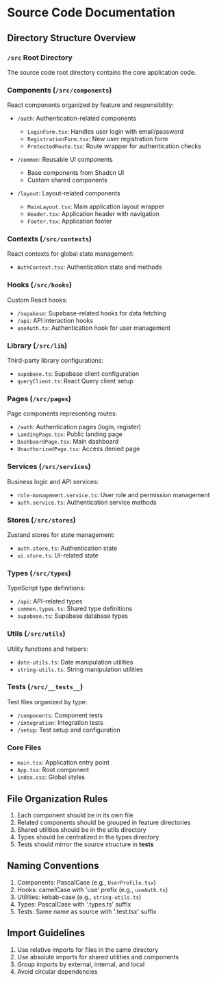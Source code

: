 # Source Code Documentation

## Directory Structure Overview

### `/src` Root Directory
The source code root directory contains the core application code.

### Components (`/src/components`)
React components organized by feature and responsibility:

- `/auth`: Authentication-related components
  - `LoginForm.tsx`: Handles user login with email/password
  - `RegistrationForm.tsx`: New user registration form
  - `ProtectedRoute.tsx`: Route wrapper for authentication checks

- `/common`: Reusable UI components
  - Base components from Shadcn UI
  - Custom shared components

- `/layout`: Layout-related components
  - `MainLayout.tsx`: Main application layout wrapper
  - `Header.tsx`: Application header with navigation
  - `Footer.tsx`: Application footer

### Contexts (`/src/contexts`)
React contexts for global state management:
- `AuthContext.tsx`: Authentication state and methods

### Hooks (`/src/hooks`)
Custom React hooks:
- `/supabase`: Supabase-related hooks for data fetching
- `/api`: API interaction hooks
- `useAuth.ts`: Authentication hook for user management

### Library (`/src/lib`)
Third-party library configurations:
- `supabase.ts`: Supabase client configuration
- `queryClient.ts`: React Query client setup

### Pages (`/src/pages`)
Page components representing routes:
- `/auth`: Authentication pages (login, register)
- `LandingPage.tsx`: Public landing page
- `DashboardPage.tsx`: Main dashboard
- `UnauthorizedPage.tsx`: Access denied page

### Services (`/src/services`)
Business logic and API services:
- `role-management.service.ts`: User role and permission management
- `auth.service.ts`: Authentication service methods

### Stores (`/src/stores`)
Zustand stores for state management:
- `auth.store.ts`: Authentication state
- `ui.store.ts`: UI-related state

### Types (`/src/types`)
TypeScript type definitions:
- `/api`: API-related types
- `common.types.ts`: Shared type definitions
- `supabase.ts`: Supabase database types

### Utils (`/src/utils`)
Utility functions and helpers:
- `date-utils.ts`: Date manipulation utilities
- `string-utils.ts`: String manipulation utilities

### Tests (`/src/__tests__`)
Test files organized by type:
- `/components`: Component tests
- `/integration`: Integration tests
- `/setup`: Test setup and configuration

### Core Files
- `main.tsx`: Application entry point
- `App.tsx`: Root component
- `index.css`: Global styles

## File Organization Rules

1. Each component should be in its own file
2. Related components should be grouped in feature directories
3. Shared utilities should be in the utils directory
4. Types should be centralized in the types directory
5. Tests should mirror the source structure in __tests__

## Naming Conventions

1. Components: PascalCase (e.g., `UserProfile.tsx`)
2. Hooks: camelCase with 'use' prefix (e.g., `useAuth.ts`)
3. Utilities: kebab-case (e.g., `string-utils.ts`)
4. Types: PascalCase with '.types.ts' suffix
5. Tests: Same name as source with '.test.tsx' suffix

## Import Guidelines

1. Use relative imports for files in the same directory
2. Use absolute imports for shared utilities and components
3. Group imports by external, internal, and local
4. Avoid circular dependencies 